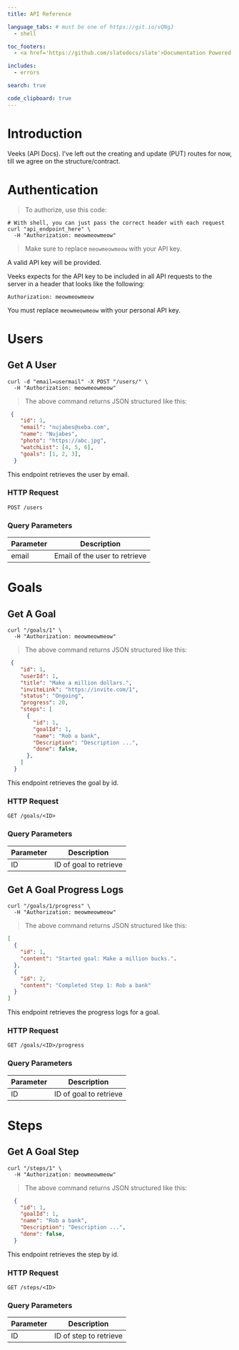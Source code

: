 ```yaml
---
title: API Reference

language_tabs: # must be one of https://git.io/vQNgJ
  - shell

toc_footers:
  - <a href='https://github.com/slatedocs/slate'>Documentation Powered by Slate</a>

includes:
  - errors

search: true

code_clipboard: true
---
```


# Introduction

Veeks (API Docs).
I've left out the creating and update (PUT) routes for now, till we agree on the structure/contract.

# Authentication

> To authorize, use this code:

```shell
# With shell, you can just pass the correct header with each request
curl "api_endpoint_here" \
  -H "Authorization: meowmeowmeow"
```


> Make sure to replace `meowmeowmeow` with your API key.

A valid API key will be provided.

Veeks expects for the API key to be included in all API requests to the server in a header that looks like the following:

`Authorization: meowmeowmeow`

<aside class="notice">
You must replace <code>meowmeowmeow</code> with your personal API key.
</aside>





# Users

## Get A User


```shell
curl -d "email=usermail" -X POST "/users/" \
  -H "Authorization: meowmeowmeow"
```

> The above command returns JSON structured like this:

```json
 {
    "id": 1,
    "email": "nujabes@seba.com",
    "name": "Nujabes",
    "photo": "https://abc.jpg",
    "watchList": [4, 5, 6],
    "goals": [1, 2, 3],
  }
```

This endpoint retrieves the user by email.


### HTTP Request

`POST /users`

### Query Parameters

Parameter | Description
--------- | -----------
email | Email of the user to retrieve


# Goals

## Get A Goal


```shell
curl "/goals/1" \
  -H "Authorization: meowmeowmeow"
```

> The above command returns JSON structured like this:

```json
 {
    "id": 1,
    "userId": 1,
    "title": "Make a million dollars.",
    "inviteLink": "https://invite.com/1",
    "status": "Ongoing",
    "progress": 20,
    "steps": [
      {
        "id": 1,
        "goalId": 1,
        "name": "Rob a bank",
        "Description": "Description ...",
        "done": false,
      },
    ]
  }
```

This endpoint retrieves the goal by id.


### HTTP Request

`GET /goals/<ID>`

### Query Parameters

Parameter | Description
--------- | -----------
ID | ID of goal to retrieve


## Get A Goal Progress Logs

```shell
curl "/goals/1/progress" \
  -H "Authorization: meowmeowmeow"
```

> The above command returns JSON structured like this:

```json
[
  {
    "id": 1,
    "content": "Started goal: Make a million bucks.".
  },
  {
    "id": 2,
    "content": "Completed Step 1: Rob a bank"
  }
]
```

This endpoint retrieves the progress logs for a goal.

### HTTP Request

`GET /goals/<ID>/progress`

### Query Parameters

Parameter | Description
--------- | -----------
ID | ID of goal to retrieve



# Steps

## Get A Goal Step


```shell
curl "/steps/1" \
  -H "Authorization: meowmeowmeow"
```

> The above command returns JSON structured like this:

```json
  {
    "id": 1,
    "goalId": 1,
    "name": "Rob a bank",
    "Description": "Description ...",
    "done": false,
  }
```

This endpoint retrieves the step by id.


### HTTP Request

`GET /steps/<ID>`

### Query Parameters

Parameter | Description
--------- | -----------
ID | ID of step to retrieve



